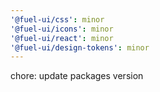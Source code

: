 ```yaml
---
'@fuel-ui/css': minor
'@fuel-ui/icons': minor
'@fuel-ui/react': minor
'@fuel-ui/design-tokens': minor
---
```


chore: update packages version
